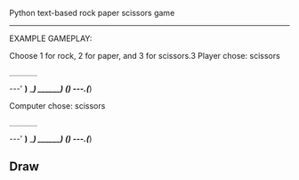 Python text-based rock paper scissors game

------------------------------------------------------------------------
EXAMPLE GAMEPLAY:

Choose 1 for rock, 2 for paper, and 3 for scissors.3
Player chose: scissors

    _______
---'   ____)____
          ______)
       __________)
      (____)
---.__(___)

Computer chose: scissors

    _______
---'   ____)____
          ______)
       __________)
      (____)
---.__(___)

Draw
-------------------------------------------------------------------------
